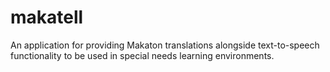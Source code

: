 # makatell
An application for providing Makaton translations alongside text-to-speech functionality to be used in special needs learning environments.
